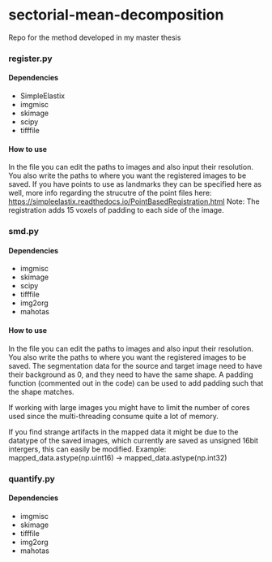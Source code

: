 # sectorial-mean-decomposition
Repo for the method developed in my master thesis





### register.py

#### Dependencies

- SimpleElastix
- imgmisc
- skimage
- scipy
- tifffile

#### How to use

In the file you can edit the paths to images and also input their resolution. You also write the paths to where you want the registered images to be saved.
If you have points to use as landmarks they can be specified here as well, more info regarding the strucutre of the point files here: https://simpleelastix.readthedocs.io/PointBasedRegistration.html
Note: The registration adds 15 voxels of padding to each side of the image.

### smd.py

#### Dependencies

- imgmisc
- skimage
- scipy
- tifffile
- img2org
- mahotas

#### How to use

In the file you can edit the paths to images and also input their resolution. You also write the paths to where you want the registered images to be saved.
The segmentation data for the source and target image need to have their background as 0, and they need to have the same shape. A padding function (commented out in the code) can be used to add padding such that the shape matches.

If working with large images you might have to limit the number of cores used since the multi-threading consume quite a lot of memory.

If you find strange artifacts in the mapped data it might be due to the datatype of the saved images, which currently are saved as unsigned 16bit intergers, this can easily be modified. Example: mapped_data.astype(np.uint16) -> mapped_data.astype(np.int32)

### quantify.py

#### Dependencies

- imgmisc
- skimage
- tifffile
- img2org
- mahotas







